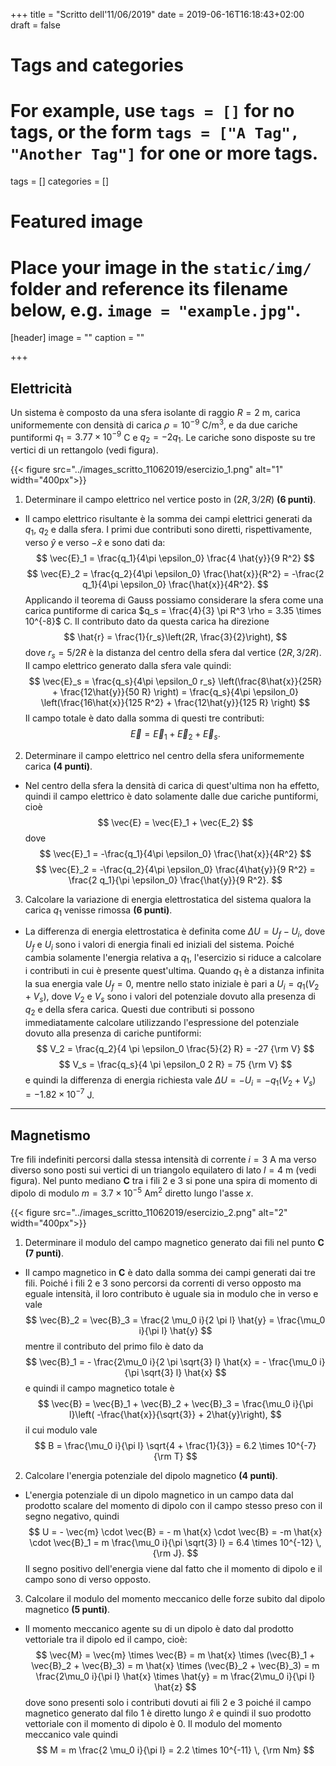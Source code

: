 +++
title = "Scritto dell'11/06/2019"
date = 2019-06-16T16:18:43+02:00
draft = false

# Tags and categories
# For example, use `tags = []` for no tags, or the form `tags = ["A Tag", "Another Tag"]` for one or more tags.
tags = []
categories = []

# Featured image
# Place your image in the `static/img/` folder and reference its filename below, e.g. `image = "example.jpg"`.
[header]
image = ""
caption = ""

+++
## Elettricità

Un sistema è composto da una sfera isolante di raggio $R = 2$ m, carica uniformemente con densità di carica $\rho = 10^{-9}$ C/m$^3$, e da due cariche puntiformi $q_1 = 3.77 \times 10^{-9}$ C e $q_2 = -2 q_1$. Le cariche sono disposte su tre vertici di un rettangolo (vedi figura).

{{< figure src="../images_scritto_11062019/esercizio_1.png" alt="1" width="400px">}}

1. Determinare il campo elettrico nel vertice posto in $(2R, 3/2 R)$ **(6 punti)**.

* Il campo elettrico risultante è la somma dei campi elettrici generati da $q_1$, $q_2$ e dalla sfera. I primi due contributi sono diretti, rispettivamente, verso $\hat{y}$ e verso $-\hat{x}$ e sono dati da:
$$
\vec{E}_1 = \frac{q_1}{4\pi \epsilon_0} \frac{4 \hat{y}}{9 R^2}
$$
$$
\vec{E}_2 = \frac{q_2}{4\pi \epsilon_0} \frac{\hat{x}}{R^2} = -\frac{2 q_1}{4\pi \epsilon_0} \frac{\hat{x}}{4R^2}.
$$
Applicando il teorema di Gauss possiamo considerare la sfera come una carica puntiforme di carica $q_s = \frac{4}{3} \pi R^3 \rho = 3.35 \times 10^{-8}$ C. Il contributo dato da questa carica ha direzione
$$
\hat{r} = \frac{1}{r_s}\left(2R, \frac{3}{2}\right),
$$
dove $r_s = 5 / 2 R$ è la distanza del centro della sfera dal vertice $(2R, 3 / 2 R)$. Il campo elettrico generato dalla sfera vale quindi:
$$
\vec{E}_s = \frac{q_s}{4\pi \epsilon_0 r_s} \left(\frac{8\hat{x}}{25R} + \frac{12\hat{y}}{50 R} \right) = \frac{q_s}{4\pi \epsilon_0} \left(\frac{16\hat{x}}{125 R^2} + \frac{12\hat{y}}{125 R} \right)
$$
Il campo totale è dato dalla somma di questi tre contributi:
$$
\vec{E} = \vec{E}_1 + \vec{E}_2 + \vec{E}_s.
$$

2. Determinare il campo elettrico nel centro della sfera uniformemente carica **(4 punti)**.

* Nel centro della sfera la densità di carica di quest'ultima non ha effetto, quindi il campo elettrico è dato solamente dalle due cariche puntiformi, cioè
$$
\vec{E} = \vec{E}_1 + \vec{E_2}
$$
dove
$$
\vec{E}_1 = -\frac{q_1}{4\pi \epsilon_0} \frac{\hat{x}}{4R^2}
$$
$$
\vec{E}_2 = -\frac{q_2}{4\pi \epsilon_0} \frac{4\hat{y}}{9 R^2} = \frac{2 q_1}{\pi \epsilon_0} \frac{\hat{y}}{9 R^2}.
$$

3. Calcolare la variazione di energia elettrostatica del sistema qualora la carica $q_1$ venisse rimossa **(6 punti)**.

* La differenza di energia elettrostatica è definita come $\Delta U = U_f - U_i$, dove $U_f$ e $U_i$ sono i valori di energia finali ed iniziali del sistema. Poiché cambia solamente l'energia relativa a $q_1$, l'esercizio si riduce a calcolare i contributi in cui è presente quest'ultima. Quando $q_1$ è a distanza infinita la sua energia vale $U_f = 0$, mentre nello stato iniziale è pari a $U_i = q_1(V_2 + V_s)$, dove $V_2$ e $V_s$ sono i valori del potenziale dovuto alla presenza di $q_2$ e della sfera carica. Questi due contributi si possono immediatamente calcolare utilizzando l'espressione del potenziale dovuto alla presenza di cariche puntiformi:
$$
V_2 = \frac{q_2}{4 \pi \epsilon_0 \frac{5}{2} R} = -27 {\rm V}
$$
$$
V_s = \frac{q_s}{4 \pi \epsilon_0 2 R} = 75 {\rm V}
$$
e quindi la differenza di energia richiesta vale $\Delta U = -U_i = -q_1 (V_2 + V_s) = -1.82 \times 10^{-7}$ J.

---

## Magnetismo

Tre fili indefiniti percorsi dalla stessa intensità di corrente $i = 3$ A ma verso diverso sono posti sui vertici di un triangolo equilatero di lato $l = 4$ m (vedi figura). Nel punto mediano $\mathbf{C}$ tra i fili 2 e 3 si pone una spira di momento di dipolo di modulo $m = 3.7 \times 10^{-5}$ Am$^2$ diretto lungo l'asse $x$.

{{< figure src="../images_scritto_11062019/esercizio_2.png" alt="2" width="400px">}}

1. Determinare il modulo del campo magnetico generato dai fili nel punto $\mathbf{C}$ **(7 punti)**.

* Il campo magnetico in $\mathbf{C}$ è dato dalla somma dei campi generati dai tre fili. Poiché i fili 2 e 3 sono percorsi da correnti di verso opposto ma eguale intensità, il loro contributo è uguale sia in modulo che in verso e vale
$$
\vec{B}_2 = \vec{B}_3 = \frac{2 \mu_0 i}{2 \pi l} \hat{y} = \frac{\mu_0 i}{\pi l} \hat{y}
$$
mentre il contributo del primo filo è dato da
$$
\vec{B}_1 = - \frac{2\mu_0 i}{2 \pi \sqrt{3} l} \hat{x} = - \frac{\mu_0 i}{\pi \sqrt{3} l} \hat{x}
$$
e quindi il campo magnetico totale è
$$
\vec{B} = \vec{B}_1 + \vec{B}_2 + \vec{B}_3 = \frac{\mu_0 i}{\pi l}\left( -\frac{\hat{x}}{\sqrt{3}} + 2\hat{y}\right),
$$
il cui modulo vale
$$
B = \frac{\mu_0 i}{\pi l} \sqrt{4 + \frac{1}{3}} = 6.2 \times 10^{-7} {\rm T}
$$

2. Calcolare l'energia potenziale del dipolo magnetico **(4 punti)**.

* L'energia potenziale di un dipolo magnetico in un campo data dal prodotto scalare del momento di dipolo con il campo stesso preso con il segno negativo, quindi
$$
U = - \vec{m} \cdot \vec{B} = - m \hat{x} \cdot \vec{B} = -m \hat{x} \cdot \vec{B}_1 = m \frac{\mu_0 i}{\pi \sqrt{3} l} = 6.4 \times 10^{-12} \, {\rm J}.
$$
Il segno positivo dell'energia viene dal fatto che il momento di dipolo e il campo sono di verso opposto.

3. Calcolare il modulo del momento meccanico delle forze subito dal dipolo magnetico **(5 punti)**.

* Il momento meccanico agente su di un dipolo è dato dal prodotto vettoriale tra il dipolo ed il campo, cioè:
$$
\vec{M} = \vec{m} \times \vec{B} = m \hat{x} \times (\vec{B}_1 + \vec{B}_2 + \vec{B}_3) = m \hat{x} \times (\vec{B}_2 + \vec{B}_3) = m \frac{2\mu_0 i}{\pi l} \hat{x} \times \hat{y} = m \frac{2\mu_0 i}{\pi l} \hat{z}
$$
dove sono presenti solo i contributi dovuti ai fili 2 e 3 poiché il campo magnetico generato dal filo 1 è diretto lungo $\hat{x}$ e quindi il suo prodotto vettoriale con il momento di dipolo è 0. Il modulo del momento meccanico vale quindi
$$
M = m \frac{2 \mu_0 i}{\pi l} = 2.2 \times 10^{-11} \, {\rm Nm}
$$
